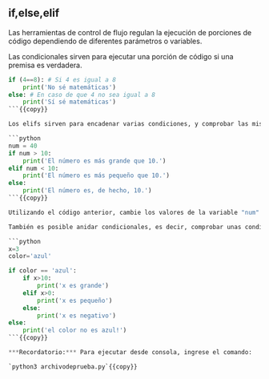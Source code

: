 ## if,else,elif

Las herramientas de control de flujo regulan la ejecución de porciones de código dependiendo de diferentes parámetros o variables.

Las condicionales sirven para ejecutar una porción de código si una premisa es verdadera.

```python
if (4==8): # Si 4 es igual a 8
    print('No sé matemáticas')
else: # En caso de que 4 no sea igual a 8
    print('Sí sé matemáticas')
```{{copy}}

Los elifs sirven para encadenar varias condiciones, y comprobar las mismas:

```python
num = 40
if num > 10:
    print('El número es más grande que 10.')
elif num < 10:
    print('El número es más pequeño que 10.')
else: 
    print('El número es, de hecho, 10.')
```{{copy}}

Utilizando el código anterior, cambie los valores de la variable "num" de manera que logre obtener las tres salidas. 

También es posible anidar condicionales, es decir, comprobar unas condiciones dentro de otras:

```python
x=3
color='azul'

if color == 'azul':
    if x>10:
        print('x es grande')
    elif x>0:
        print('x es pequeño')
    else:
        print('x es negativo')
else:
    print('el color no es azul!')
```{{copy}}

***Recordatorio:*** Para ejecutar desde consola, ingrese el comando:

`python3 archivodeprueba.py`{{copy}}

